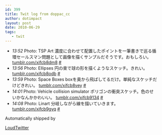 ```yaml
---
id: 399
title: Twit log from doppac_cc
author: dotimpact
layout: post
date: 2010-06-29
tags:
   - twit
---
```

<ul class="loudtwitter">
  <li>
    <em>13:52</em> Photo: TSP Art 濃度に合わせて配置したポイントを一筆書きで巡る循環セールスマン問題として画像を描くサンプルだそうです。おもしろい。 <a href="http://tumblr.com/xifcb8dm8">tumblr.com/xifcb8dm8</a> <a href="http://twitter.com/doppac_cc/statuses/17227663373">#</a>
  </li>
  <li>
    <em>13:56</em> Photo: Ellipses 円の束で球の形を描くようなスケッチ。きれい。 <a href="http://tumblr.com/xifcb8odb">tumblr.com/xifcb8odb</a> <a href="http://twitter.com/doppac_cc/statuses/17227899500">#</a>
  </li>
  <li>
    <em>13:59</em> Photo: Space Boxes boxを奥から飛ばしてるだけ。単純なスケッチだけどきれい。 <a href="http://tumblr.com/xifcb8vey">tumblr.com/xifcb8vey</a> <a href="http://twitter.com/doppac_cc/statuses/17228053519">#</a>
  </li>
  <li>
    <em>14:01</em> Photo: Vehicle collision simulator ポリゴンの衝突スケッチ。色のせいかなんかかわいい。 <a href="http://tumblr.com/xifcb9134">tumblr.com/xifcb9134</a> <a href="http://twitter.com/doppac_cc/statuses/17228186471">#</a>
  </li>
  <li>
    <em>14:08</em> Photo: Linart 分岐しながら線を描いていきます。 <a href="http://tumblr.com/xifcb9gyq">tumblr.com/xifcb9gyq</a> <a href="http://twitter.com/doppac_cc/statuses/17228549066">#</a>
  </li>
</ul>Automatically shipped by 

[LoudTwitter][1]

 [1]: http://www.loudtwitter.com
